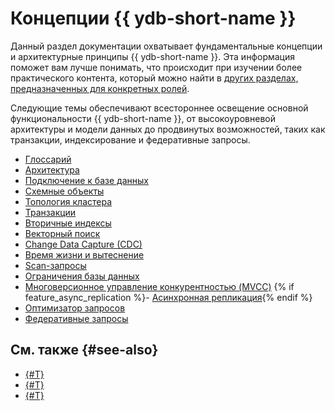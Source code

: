 # Концепции {{ ydb-short-name }}

Данный раздел документации охватывает фундаментальные концепции и архитектурные принципы {{ ydb-short-name }}. Эта информация поможет вам лучше понимать, что происходит при изучении более практического контента, который можно найти в [других разделах, предназначенных для конкретных ролей](#see-also).

Следующие темы обеспечивают всестороннее освещение основной функциональности {{ ydb-short-name }}, от высокоуровневой архитектуры и модели данных до продвинутых возможностей, таких как транзакции, индексирование и федеративные запросы.

- [Глоссарий](glossary.md)
- [Архитектура](architecture.md)
- [Подключение к базе данных](connect.md)
- [Схемные объекты](datamodel/index.md)
- [Топология кластера](topology.md)
- [Транзакции](transactions.md)
- [Вторичные индексы](secondary_indexes.md)
- [Векторный поиск](vector_search.md)
- [Change Data Capture (CDC)](cdc.md)
- [Время жизни и вытеснение](ttl.md)
- [Scan-запросы](scan_query.md)
- [Ограничения базы данных](limits-ydb.md)
- [Многоверсионное управление конкурентностью (MVCC)](mvcc.md)
{% if feature_async_replication %}- [Асинхронная репликация](async-replication.md){% endif %}
- [Оптимизатор запросов](optimizer.md)
- [Федеративные запросы](federated_query/index.md)

## См. также {#see-also}

- [{#T}](../devops/index.md)
- [{#T}](../dev/index.md)
- [{#T}](../security/index.md)
